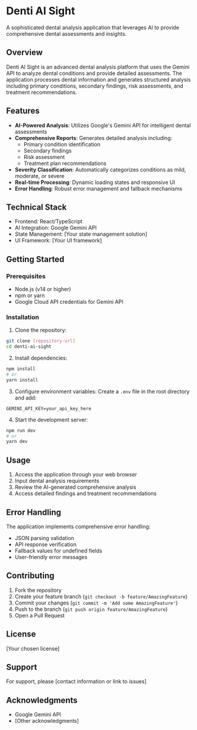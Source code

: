 # Denti AI Sight

A sophisticated dental analysis application that leverages AI to provide comprehensive dental assessments and insights.

## Overview

Denti AI Sight is an advanced dental analysis platform that uses the Gemini API to analyze dental conditions and provide detailed assessments. The application processes dental information and generates structured analysis including primary conditions, secondary findings, risk assessments, and treatment recommendations.

## Features

- **AI-Powered Analysis**: Utilizes Google's Gemini API for intelligent dental assessments
- **Comprehensive Reports**: Generates detailed analysis including:
  - Primary condition identification
  - Secondary findings
  - Risk assessment
  - Treatment plan recommendations
- **Severity Classification**: Automatically categorizes conditions as mild, moderate, or severe
- **Real-time Processing**: Dynamic loading states and responsive UI
- **Error Handling**: Robust error management and fallback mechanisms

## Technical Stack

- Frontend: React/TypeScript
- AI Integration: Google Gemini API
- State Management: [Your state management solution]
- UI Framework: [Your UI framework]

## Getting Started

### Prerequisites

- Node.js (v14 or higher)
- npm or yarn
- Google Cloud API credentials for Gemini API

### Installation

1. Clone the repository:
```bash
git clone [repository-url]
cd denti-ai-sight
```

2. Install dependencies:
```bash
npm install
# or
yarn install
```

3. Configure environment variables:
Create a `.env` file in the root directory and add:
```
GEMINI_API_KEY=your_api_key_here
```

4. Start the development server:
```bash
npm run dev
# or
yarn dev
```

## Usage

1. Access the application through your web browser
2. Input dental analysis requirements
3. Review the AI-generated comprehensive analysis
4. Access detailed findings and treatment recommendations

## Error Handling

The application implements comprehensive error handling:
- JSON parsing validation
- API response verification
- Fallback values for undefined fields
- User-friendly error messages

## Contributing

1. Fork the repository
2. Create your feature branch (`git checkout -b feature/AmazingFeature`)
3. Commit your changes (`git commit -m 'Add some AmazingFeature'`)
4. Push to the branch (`git push origin feature/AmazingFeature`)
5. Open a Pull Request

## License

[Your chosen license]

## Support

For support, please [contact information or link to issues]

## Acknowledgments

- Google Gemini API
- [Other acknowledgments]
